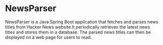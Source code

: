 # NewsParser
 NewsParser is a Java Spring Boot application that fetches and parses news titles from Hacker News website.It periodically retrieves the latest news titles and stores them in a database. The parsed news titles can then be displayed on a web page for users to read.
